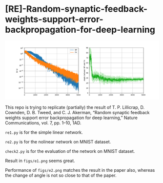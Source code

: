 # [RE]-Random-synaptic-feedback-weights-support-error-backpropagation-for-deep-learning

![](figs/e1.png)

This repo is trying to replicate (partially) the result of T. P. Lillicrap, D. Cownden, D. B. Tweed, and C. J. Akerman, “Random synaptic feedback weights support error backpropagation for deep learning,” Nature Communications, vol. 7, pp. 1–10, 1AD.



`re1.py` is for the simple linear network.

`re2.py` is for the nolinear network on MNIST dataset.

`check2.py` is for the evaluation of the network on MNIST dataset.

Result in `figs/e1.png` seems great.

Performance of `figs/e2.png` matches the result in the paper also, whereas the change of angle is not so close to that of the paper.